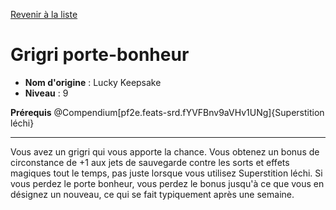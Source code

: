[Revenir à la liste](list.md)

# Grigri porte-bonheur

 * **Nom d'origine** : Lucky Keepsake
 * **Niveau** : 9


<p><span id="ctl00_MainContent_DetailedOutput"><strong>Prérequis</strong> @Compendium[pf2e.feats-srd.fYVFBnv9aVHv1UNg]{Superstition léchi}<br></span></p>
<hr>
<p>Vous avez un grigri qui vous apporte la chance. Vous obtenez un bonus de circonstance de +1 aux jets de sauvegarde contre les sorts et effets magiques tout le temps, pas juste lorsque vous utilisez Superstition léchi. Si vous perdez le porte bonheur, vous perdez le bonus jusqu'à ce que vous en désignez un nouveau, ce qui se fait typiquement après une semaine.&nbsp;</p>